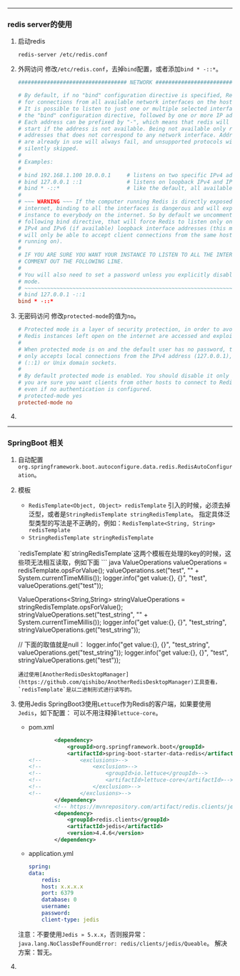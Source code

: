 
---
### redis server的使用

1. 启动redis
    ``` shell
    redis-server /etc/redis.conf
    ```
2. 外网访问
    修改`/etc/redis.conf`，去掉`bind`配置，或者添加`bind * -::*`。
    ``` conf
    ################################## NETWORK #####################################

    # By default, if no "bind" configuration directive is specified, Redis listens
    # for connections from all available network interfaces on the host machine.
    # It is possible to listen to just one or multiple selected interfaces using
    # the "bind" configuration directive, followed by one or more IP addresses.
    # Each address can be prefixed by "-", which means that redis will not fail to
    # start if the address is not available. Being not available only refers to
    # addresses that does not correspond to any network interface. Addresses that
    # are already in use will always fail, and unsupported protocols will always BE
    # silently skipped.
    #
    # Examples:
    #
    # bind 192.168.1.100 10.0.0.1     # listens on two specific IPv4 addresses
    # bind 127.0.0.1 ::1              # listens on loopback IPv4 and IPv6
    # bind * -::*                     # like the default, all available interfaces
    #
    # ~~~ WARNING ~~~ If the computer running Redis is directly exposed to the
    # internet, binding to all the interfaces is dangerous and will expose the
    # instance to everybody on the internet. So by default we uncomment the
    # following bind directive, that will force Redis to listen only on the
    # IPv4 and IPv6 (if available) loopback interface addresses (this means Redis
    # will only be able to accept client connections from the same host that it is
    # running on).
    #
    # IF YOU ARE SURE YOU WANT YOUR INSTANCE TO LISTEN TO ALL THE INTERFACES
    # COMMENT OUT THE FOLLOWING LINE.
    #
    # You will also need to set a password unless you explicitly disable protected
    # mode.
    # ~~~~~~~~~~~~~~~~~~~~~~~~~~~~~~~~~~~~~~~~~~~~~~~~~~~~~~~~~~~~~~~~~~~~~~~~
    # bind 127.0.0.1 -::1
    bind * -::*

    ```

3. 无密码访问
    修改`protected-mode`的值为`no`。
    ``` conf
    # Protected mode is a layer of security protection, in order to avoid that
    # Redis instances left open on the internet are accessed and exploited.
    #
    # When protected mode is on and the default user has no password, the server
    # only accepts local connections from the IPv4 address (127.0.0.1), IPv6 address
    # (::1) or Unix domain sockets.
    #
    # By default protected mode is enabled. You should disable it only if
    # you are sure you want clients from other hosts to connect to Redis
    # even if no authentication is configured.
    # protected-mode yes
    protected-mode no
    ```
4. 


---
### SpringBoot 相关

1. 自动配置
   `org.springframework.boot.autoconfigure.data.redis.RedisAutoConfiguration`。
2. 模板
    - `RedisTemplate<Object, Object> redisTemplate`
        引入的时候，必须去掉泛型，或者是`StringRedisTemplate stringRedisTemplate`。
        指定具体泛型类型的写法是不正确的，例如：`RedisTemplate<String, String> redisTemplate`
    - `StringRedisTemplate stringRedisTemplate`
    <br/>
    `redisTemplate`和`stringRedisTemplate`这两个模板在处理的key的时候，这些项无法相互读取，例如下面
    ``` java
    ValueOperations<Object, Object>  valueOperations = redisTemplate.opsForValue();
    valueOperations.set("test", "" + System.currentTimeMillis());
    logger.info("get value:{}, {}", "test", valueOperations.get("test"));

    ValueOperations<String,String> stringValueOperations = stringRedisTemplate.opsForValue();
    stringValueOperations.set("test_string", "" + System.currentTimeMillis());
    logger.info("get value:{}, {}", "test_string", stringValueOperations.get("test_string"));

    // 下面的取值就是null：
    logger.info("get value:{}, {}", "test_string", valueOperations.get("test_string"));
    logger.info("get value:{}, {}", "test", stringValueOperations.get("test"));
    ```
    通过使用[AnotherRedisDesktopManager](https://github.com/qishibo/AnotherRedisDesktopManager)工具查看，`redisTemplate`是以二进制形式进行读写的。
3. 使用Jedis
    SpringBoot3使用`Lettuce`作为Redis的客户端，如果要使用`Jedis`，如下配置：
    可以不用注释掉`lettuce-core`。
    - pom.xml
        ``` xml
                <dependency>
                    <groupId>org.springframework.boot</groupId>
                    <artifactId>spring-boot-starter-data-redis</artifactId>
        <!--            <exclusions>-->
        <!--                <exclusion>-->
        <!--                    <groupId>io.lettuce</groupId>-->
        <!--                    <artifactId>lettuce-core</artifactId>-->
        <!--                </exclusion>-->
        <!--            </exclusions>-->
                </dependency>
                <!-- https://mvnrepository.com/artifact/redis.clients/jedis -->
                <dependency>
                    <groupId>redis.clients</groupId>
                    <artifactId>jedis</artifactId>
                    <version>4.4.6</version>
                </dependency>
        ```
    - application.yml
        ``` yaml
        spring:
        data:
            redis:
            host: x.x.x.x
            port: 6379
            database: 0
            username:
            password:
            client-type: jedis
        ```
    
    注意：不要使用`Jedis » 5.x.x`，否则报异常：`java.lang.NoClassDefFoundError: redis/clients/jedis/Queable`。
    解决方案：暂无。
4. 